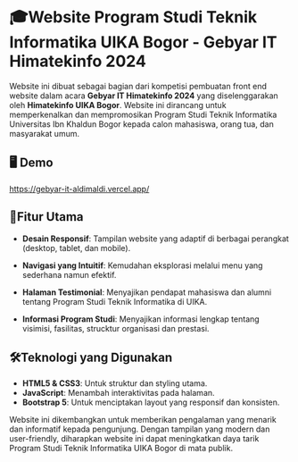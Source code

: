 # 🎓Website Program Studi Teknik Informatika UIKA Bogor - Gebyar IT Himatekinfo 2024


Website ini dibuat sebagai bagian dari kompetisi pembuatan front end website dalam acara **Gebyar IT Himatekinfo 2024** yang diselenggarakan oleh **Himatekinfo UIKA Bogor**. Website ini dirancang untuk memperkenalkan dan mempromosikan Program Studi Teknik Informatika Universitas Ibn Khaldun Bogor kepada calon mahasiswa, orang tua, dan masyarakat umum.

## 🖥 Demo
https://gebyar-it-aldimaldi.vercel.app/


## 🚀Fitur Utama


- **Desain Responsif**: Tampilan website yang adaptif di berbagai perangkat (desktop, tablet, dan mobile).
* **Navigasi yang Intuitif**: Kemudahan eksplorasi melalui menu yang sederhana namun efektif.
+ **Halaman Testimonial**: Menyajikan pendapat mahasiswa dan alumni tentang Program Studi Teknik Informatika di UIKA.
- **Informasi Program Studi**: Menyajikan informasi lengkap tentang visimisi, fasilitas, strucktur organisasi dan prestasi.


## 🛠️Teknologi yang Digunakan


- **HTML5 & CSS3**: Untuk struktur dan styling utama. 
- **JavaScript**: Menambah interaktivitas pada halaman.
- **Bootstrap 5**: Untuk menciptakan layout yang responsif dan konsisten.


Website ini dikembangkan untuk memberikan pengalaman yang menarik dan informatif kepada pengunjung. Dengan tampilan yang modern dan user-friendly, diharapkan website ini dapat meningkatkan daya tarik Program Studi Teknik Informatika UIKA Bogor di mata publik.
